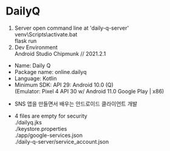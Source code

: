 # DailyQ
1. Server
  open command line at 'daily-q-server'  
  venv\Scripts\activate.bat  
  flask run  
2. Dev Environment  
  Android Studio Chipmunk // 2021.2.1  
  * Name: Daily Q  
  * Package name: online.dailyq  
  * Language: Kotlin  
  * Minimum SDK: API 29: Android 10.0 (Q)  
   (Emulator: Pixel 4 API 30 w/ Android 11.0 Google Play | x86)

- SNS 앱을 만들면서 배우는 안드로이드 클라이언트 개발  

- 4 files are empty for security  
  ./dailyq.jks  
  ./keystore.properties  
  ./app/google-services.json  
  ./daily-q-server/service_account.json  
